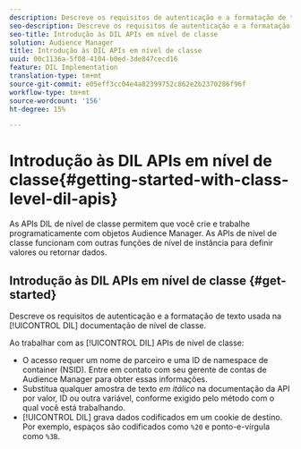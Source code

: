 ```yaml
---
description: Descreve os requisitos de autenticação e a formatação de texto usada na documentação DIL de nível de classe.
seo-description: Descreve os requisitos de autenticação e a formatação de texto usada na documentação DIL de nível de classe.
seo-title: Introdução às DIL APIs em nível de classe
solution: Audience Manager
title: Introdução às DIL APIs em nível de classe
uuid: 00c1136a-5f08-4104-b0ed-3de847cecd16
feature: DIL Implementation
translation-type: tm+mt
source-git-commit: e05eff3cc04e4a82399752c862e2b2370286f96f
workflow-type: tm+mt
source-wordcount: '156'
ht-degree: 15%

---
```



# Introdução às DIL APIs em nível de classe{#getting-started-with-class-level-dil-apis}

As APIs DIL de nível de classe permitem que você crie e trabalhe programaticamente com objetos Audience Manager. As APIs de nível de classe funcionam com outras funções de nível de instância para definir valores ou retornar dados.

## Introdução às DIL APIs em nível de classe {#get-started}

Descreve os requisitos de autenticação e a formatação de texto usada na [!UICONTROL DIL] documentação de nível de classe.

<!-- 

c_class_start.xml

 -->

Ao trabalhar com as [!UICONTROL DIL] APIs de nível de classe:

* O acesso requer um nome de parceiro e uma ID de namespace de container (NSID). Entre em contato com seu gerente de contas de Audience Manager para obter essas informações.
* Substitua qualquer amostra de texto *em itálico* na documentação da API por valor, ID ou outra variável, conforme exigido pelo método com o qual você está trabalhando.
* [!UICONTROL DIL] grava dados codificados em um cookie de destino. Por exemplo, espaços são codificados como `%20` e ponto-e-vírgula como `%3B`.

